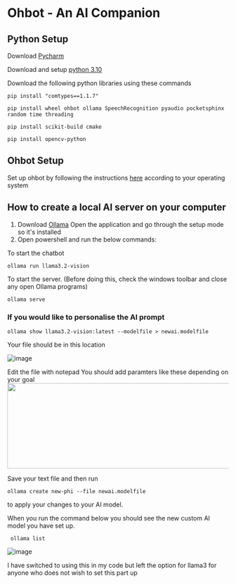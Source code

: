 # Ohbot - An AI Companion

## Python Setup
Download [Pycharm](https://www.jetbrains.com/pycharm/download/?section=windows)

Download and setup [python 3.10](https://www.python.org/downloads/release/python-3100/)

Download the following python libraries using these commands
```
pip install "comtypes==1.1.7"
```
```
pip install wheel ohbot ollama SpeechRecognition pyaudio pocketsphinx random time threading
```
```
pip install scikit-build cmake 
```
```
pip install opencv-python
```

## Ohbot Setup
Set up ohbot by following the instructions [here](https://github.com/ohbot/ohbot-python/tree/master) according to your operating system

## How to create a local AI server on your computer
1. Download [Ollama](https://ollama.com/)
Open the application and go through the setup mode so it's installed
2. Open powershell and run the below commands:

To start the chatbot
```
ollama run llama3.2-vision
```
To start the server. (Before doing this, check the windows toolbar and close any open Ollama programs)
```
ollama serve
```

### If you would like to personalise the AI prompt 
```
ollama show llama3.2-vision:latest --modelfile > newai.modelfile
```
Your file should be in this location 

![image](https://github.com/user-attachments/assets/fad576c5-e827-40d3-8443-8b3b5779f7bb)

Edit the file with notepad
You should add paramters like these depending on your goal
<img src="https://github.com/user-attachments/assets/c99af10b-4169-42df-bdf9-3a72820d68e5" height="194" width="546" />

Save your text file and then run 
```
ollama create new-phi --file newai.modelfile
```
to apply your changes to your AI model.

When you run the command below you should see the new custom AI model you have set up. 
```
 ollama list
```
![image](https://github.com/user-attachments/assets/2394a6c9-a0e6-4afa-a8e2-faf095a45f45)

I have switched to using this in my code but left the option for llama3 for anyone who does not wish to set this part up

